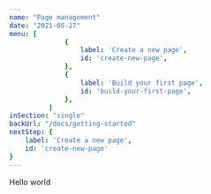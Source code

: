 ```yaml
---
name: "Page management"
date: "2021-05-27"
menu: [
              {
                  label: 'Create a new page',
                  id: 'create-new-page',
              },
              {
                  label: 'Build your first page',
                  id: 'build-your-first-page',
              },
          ]
inSection: "single"
backUrl: "/docs/getting-started"
nextStep: {
    label: 'Create a new page',
    id: 'create-new-page'
}
---
```

Hello world
